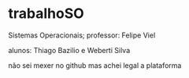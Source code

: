 # trabalhoSO

Sistemas Operacionais; professor: Felipe Viel


alunos: Thiago Bazilio e Weberti Silva


não sei mexer no github mas achei legal a plataforma
